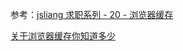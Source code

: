 参考：[jsliang 求职系列 - 20 - 浏览器缓存](https://juejin.cn/post/6897387574763978759#chapter-three-one)

[关于浏览器缓存你知道多少](https://mp.weixin.qq.com/s/Wvc0lkLpgyEW_u7bbMdvpQ)